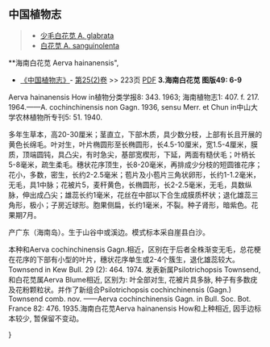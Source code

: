 
## 中国植物志

> * [少毛白花苋  A.  glabrata](Aerva-glabrata-少毛白花苋.md)
> * [白花苋  A.  sanguinolenta](Aerva-sanguinolenta-白花苋.md)

**海南白花苋 Aerva hainanensis",

* [《中国植物志》](http://www.iplant.cn/frps)- [第25(2)卷](http://www.iplant.cn/frps/vol/25(2)) >> 223页 [PDF](http://www.iplant.cn/frps/pdf/25(2)/223b.pdf)
**3.海南白花苋 图版49: 6-9**

Aerva hainanensis How in植物分类学报8: 343. 1963; 海南植物志1: 407. f. 217. 1964.——A. cochinchinensis non Gagn. 1936, sensu Merr. et Chun in中山大学农林植物所专刊5: 51. 1940.

多年生草本，高20-30厘米；茎直立，下部木质，具少数分枝，上部有长且开展的黄色长绵毛。叶对生，叶片椭圆形至长椭圆形，长4.5-10厘米，宽1.5-4厘米，膜质，顶端圆钝，具凸尖，有时急尖，基部宽楔形，下延，两面有糙伏毛；叶柄长5-8毫米，疏生柔毛。穗状花序顶生，长8-20毫米，再排成少分枝的短圆锥花序；花小，多数，密生，长约2-2.5毫米；苞片及小苞片三角状卵形，长约1-1.2毫米，无毛，具1中脉；花被片5，麦秆黄色，长椭圆形，长2-2.5毫米，无毛，具数纵脉，伸出成凸尖；雄蕊长约1毫米，花丝在中部以下合生成膜质杯状；退化雄蕊三角形，极小；子房近球形。胞果侧扁，长约1毫米，不裂。种子肾形，暗紫色。花果期7月。

产广东（海南岛）。生于山谷中或溪边。模式标本采自崖县白沙。

本种和Aerva cochinchinensis Gagn.相近，区别在于后者全株渐变无毛，总花梗在花序的下部有小型的叶片，穗状花序单生或2-4个簇生，退化雄蕊较大。Townsend in Kew Bull. 29 (2): 464. 1974. 发表新属Psilotrichopsis Townsend, 和白花苋属Aerva Blume相近, 区别为: 叶全部对生, 花被片具多脉, 种子有多数疣及花粉颗粒状。并作了新组合Psilotrichopsis cochinchinensis (Gagn.) Townsend comb. nov. ——Aerva cochinchinensis Gagn. in Bull. Soc. Bot. France 82: 476. 1935.海南白花苋Aerva hainanensis How和上种相近, 因手边标本较少, 暂保留不变动。

}